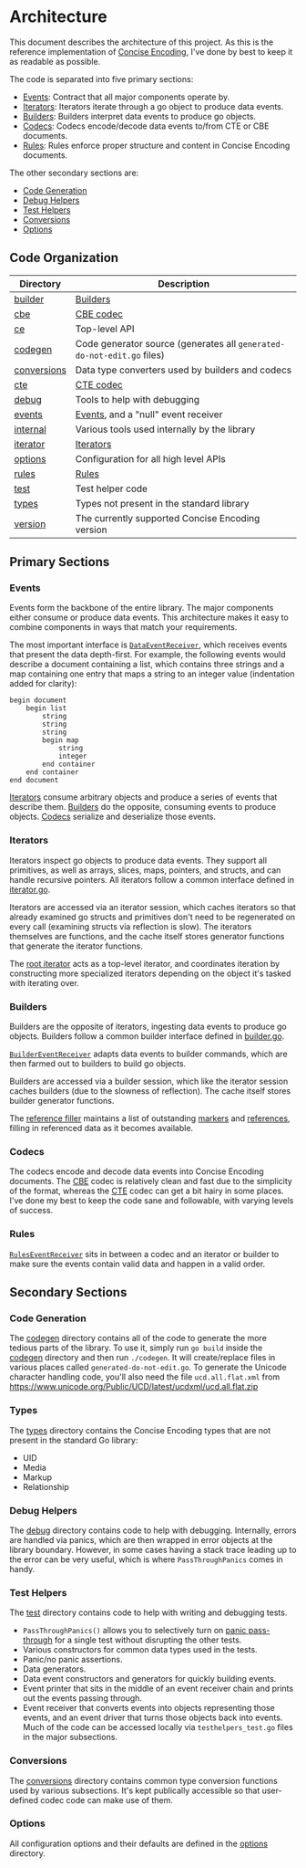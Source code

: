 Architecture
============

This document describes the architecture of this project. As this is the reference implementation of [Concise Encoding](https://concise-encoding.org/), I've done by best to keep it as readable as possible.

The code is separated into five primary sections:

- [Events](#events): Contract that all major components operate by.
- [Iterators](#iterators): Iterators iterate through a go object to produce data events.
- [Builders](#builders): Builders interpret data events to produce go objects.
- [Codecs](#codecs): Codecs encode/decode data events to/from CTE or CBE documents.
- [Rules](#rules): Rules enforce proper structure and content in Concise Encoding documents.

The other secondary sections are: 

- [Code Generation](#code-generation)
- [Debug Helpers](#debug-helpers)
- [Test Helpers](#test-helpers)
- [Conversions](#conversions)
- [Options](#options)



Code Organization
-----------------

| Directory                  | Description                                                     |
| -------------------------- | --------------------------------------------------------------- |
| [builder](builder)         | [Builders](#builders)                                           |
| [cbe](cbe)                 | [CBE codec](https://github.com/kstenerud/concise-encoding/blob/master/cbe-specification.md) |
| [ce](ce)                   | Top-level API                                                   |
| [codegen](codegen)         | Code generator source (generates all `generated-do-not-edit.go` files) |
| [conversions](conversions) | Data type converters used by builders and codecs                |
| [cte](cte)                 | [CTE codec](https://github.com/kstenerud/concise-encoding/blob/master/cte-specification.md) |
| [debug](debug)             | Tools to help with debugging                                    |
| [events](events)           | [Events](#events), and a "null" event receiver                  |
| [internal](internal)       | Various tools used internally by the library                    |
| [iterator](iterator)       | [Iterators](#iterators)                                         |
| [options](options)         | Configuration for all high level APIs                           |
| [rules](rules)             | [Rules](#rules)                                                 |
| [test](test)               | Test helper code                                                |
| [types](types)             | Types not present in the standard library                       |
| [version](version)         | The currently supported Concise Encoding version                |



Primary Sections
----------------

### Events

Events form the backbone of the entire library. The major components either consume or produce data events. This architecture makes it easy to combine components in ways that match your requirements.

The most important interface is [`DataEventReceiver`](events/data_events.go), which receives events that present the data depth-first. For example, the following events would describe a document containing a list, which contains three strings and a map containing one entry that maps a string to an integer value (indentation added for clarity):

```
begin document
	begin list
		string
		string
		string
		begin map
			string
			integer
		end container
	end container
end document
```

[Iterators](#iterators) consume arbitrary objects and produce a series of events that describe them. [Builders](#builders) do the opposite, consuming events to produce objects. [Codecs](#codecs) serialize and deserialize those events.


### Iterators

Iterators inspect go objects to produce data events. They support all primitives, as well as arrays, slices, maps, pointers, and structs, and can handle recursive pointers. All iterators follow a common interface defined in [iterator.go](iterator/iterator.go).

Iterators are accessed via an iterator session, which caches iterators so that already examined go structs and primitives don't need to be regenerated on every call (examining structs via reflection is slow). The iterators themselves are functions, and the cache itself stores generator functions that generate the iterator functions.

The [root iterator](iterator/iterator_root.go) acts as a top-level iterator, and coordinates iteration by constructing more specialized iterators depending on the object it's tasked with iterating over.


### Builders

Builders are the opposite of iterators, ingesting data events to produce go objects. Builders follow a common builder interface defined in [builder.go](builder/builder.go).

[`BuilderEventReceiver`](builder/builder_event_rcv.go) adapts data events to builder commands, which are then farmed out to builders to build go objects.

Builders are accessed via a builder session, which like the iterator session caches builders (due to the slowness of reflection). The cache itself stores builder generator functions.

The [reference filler](builder/reference_filler.go) maintains a list of outstanding [markers](https://github.com/kstenerud/concise-encoding/blob/master/cbe-specification.md#marker) and [references](https://github.com/kstenerud/concise-encoding/blob/master/cbe-specification.md#reference), filling in referenced data as it becomes available.


### Codecs

The codecs encode and decode data events into Concise Encoding documents. The [CBE](cbe) codec is relatively clean and fast due to the simplicity of the format, whereas the [CTE](cte) codec can get a bit hairy in some places. I've done my best to keep the code sane and followable, with varying levels of success.


### Rules

[`RulesEventReceiver`](rules/rules_event_rcv.go) sits in between a codec and an iterator or builder to make sure the events contain valid data and happen in a valid order.



Secondary Sections
------------------

### Code Generation

The [codegen](codegen) directory contains all of the code to generate the more tedious parts of the library. To use it, simply run `go build` inside the [codegen](codegen) directory and then run `./codegen`. It will create/replace files in various places called `generated-do-not-edit.go`. To generate the Unicode character handling code, you'll also need the file `ucd.all.flat.xml` from https://www.unicode.org/Public/UCD/latest/ucdxml/ucd.all.flat.zip

### Types

The [types](types) directory contains the Concise Encoding types that are not present in the standard Go library:

- UID
- Media
- Markup
- Relationship

### Debug Helpers

The [debug](debug) directory contains code to help with debugging. Internally, errors are handled via panics, which are then wrapped in error objects at the library boundary. However, in some cases having a stack trace leading up to the error can be very useful, which is where `PassThroughPanics` comes in handy.

### Test Helpers

The [test](test) directory contains code to help with writing and debugging tests.

- `PassThroughPanics()` allows you to selectively turn on [panic pass-through](#debug) for a single test without disrupting the other tests.
- Various constructors for common data types used in the tests.
- Panic/no panic assertions.
- Data generators.
- Data event constructors and generators for quickly building events.
- Event printer that sits in the middle of an event receiver chain and prints out the events passing through.
- Event receiver that converts events into objects representing those events, and an event driver that turns those objects back into events. Much of the code can be accessed locally via `testhelpers_test.go` files in the major subsections.

### Conversions

The [conversions](conversions) directory contains common type conversion functions used by various subsections. It's kept publically accessible so that user-defined codec code can make use of them.

### Options

All configuration options and their defaults are defined in the [options](options) directory.
